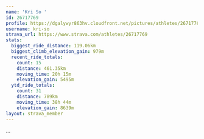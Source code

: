 ```yaml
---
name: 'Kri So '
id: 26717769
profile: https://dgalywyr863hv.cloudfront.net/pictures/athletes/26717769/7761026/13/large.jpg
username: kri-so
strava_url: https://www.strava.com/athletes/26717769
stats:
  biggest_ride_distance: 119.06km
  biggest_climb_elevation_gain: 979m
  recent_ride_totals:
    count: 15
    distance: 461.35km
    moving_time: 20h 15m
    elevation_gain: 5495m
  ytd_ride_totals:
    count: 31
    distance: 789km
    moving_time: 38h 44m
    elevation_gain: 8639m
layout: strava_member
--- 
```

...
